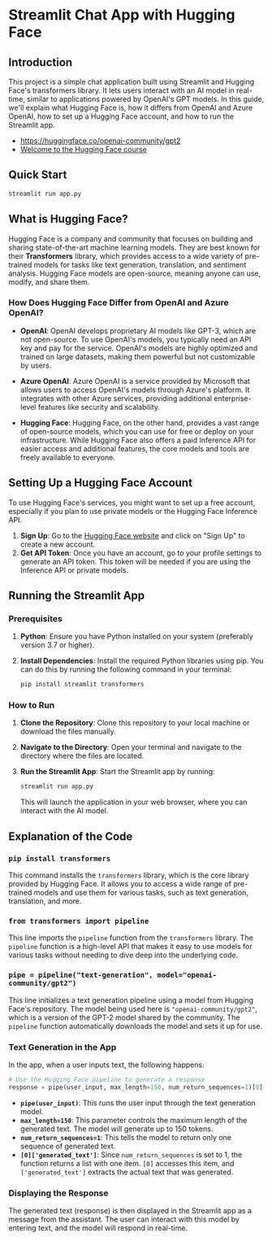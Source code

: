 # Streamlit Chat App with Hugging Face

## Introduction

This project is a simple chat application built using Streamlit and Hugging Face's transformers library. It lets users interact with an AI model in real-time, similar to applications powered by OpenAI's GPT models. In this guide, we'll explain what Hugging Face is, how it differs from OpenAI and Azure OpenAI, how to set up a Hugging Face account, and how to run the Streamlit app.

- https://huggingface.co/openai-community/gpt2
- [Welcome to the Hugging Face course](https://www.youtube.com/watch?v=00GKzGyWFEs)

## Quick Start

```sh
streamlit run app.py
```

## What is Hugging Face?

Hugging Face is a company and community that focuses on building and sharing state-of-the-art machine learning models. They are best known for their **Transformers** library, which provides access to a wide variety of pre-trained models for tasks like text generation, translation, and sentiment analysis. Hugging Face models are open-source, meaning anyone can use, modify, and share them.

### How Does Hugging Face Differ from OpenAI and Azure OpenAI?

- **OpenAI**: OpenAI develops proprietary AI models like GPT-3, which are not open-source. To use OpenAI's models, you typically need an API key and pay for the service. OpenAI's models are highly optimized and trained on large datasets, making them powerful but not customizable by users.

- **Azure OpenAI**: Azure OpenAI is a service provided by Microsoft that allows users to access OpenAI's models through Azure's platform. It integrates with other Azure services, providing additional enterprise-level features like security and scalability.

- **Hugging Face**: Hugging Face, on the other hand, provides a vast range of open-source models, which you can use for free or deploy on your infrastructure. While Hugging Face also offers a paid Inference API for easier access and additional features, the core models and tools are freely available to everyone.

## Setting Up a Hugging Face Account

To use Hugging Face's services, you might want to set up a free account, especially if you plan to use private models or the Hugging Face Inference API.

1. **Sign Up**: Go to the [Hugging Face website](https://huggingface.co) and click on "Sign Up" to create a new account.
2. **Get API Token**: Once you have an account, go to your profile settings to generate an API token. This token will be needed if you are using the Inference API or private models.

## Running the Streamlit App

### Prerequisites

1. **Python**: Ensure you have Python installed on your system (preferably version 3.7 or higher).
2. **Install Dependencies**: Install the required Python libraries using pip. You can do this by running the following command in your terminal:

   ```bash
   pip install streamlit transformers
   ```

### How to Run

1. **Clone the Repository**: Clone this repository to your local machine or download the files manually.
2. **Navigate to the Directory**: Open your terminal and navigate to the directory where the files are located.
3. **Run the Streamlit App**: Start the Streamlit app by running:

   ```bash
   streamlit run app.py
   ```

   This will launch the application in your web browser, where you can interact with the AI model.

## Explanation of the Code

### `pip install transformers`

This command installs the `transformers` library, which is the core library provided by Hugging Face. It allows you to access a wide range of pre-trained models and use them for various tasks, such as text generation, translation, and more.

### `from transformers import pipeline`

This line imports the `pipeline` function from the `transformers` library. The `pipeline` function is a high-level API that makes it easy to use models for various tasks without needing to dive deep into the underlying code.

### `pipe = pipeline("text-generation", model="openai-community/gpt2")`

This line initializes a text generation pipeline using a model from Hugging Face's repository. The model being used here is `"openai-community/gpt2"`, which is a version of the GPT-2 model shared by the community. The `pipeline` function automatically downloads the model and sets it up for use.

### Text Generation in the App

In the app, when a user inputs text, the following happens:

```python
# Use the Hugging Face pipeline to generate a response
response = pipe(user_input, max_length=150, num_return_sequences=1)[0]['generated_text']
```

- **`pipe(user_input)`**: This runs the user input through the text generation model.
- **`max_length=150`**: This parameter controls the maximum length of the generated text. The model will generate up to 150 tokens.
- **`num_return_sequences=1`**: This tells the model to return only one sequence of generated text.
- **`[0]['generated_text']`**: Since `num_return_sequences` is set to 1, the function returns a list with one item. `[0]` accesses this item, and `['generated_text']` extracts the actual text that was generated.

### Displaying the Response

The generated text (response) is then displayed in the Streamlit app as a message from the assistant. The user can interact with this model by entering text, and the model will respond in real-time.
